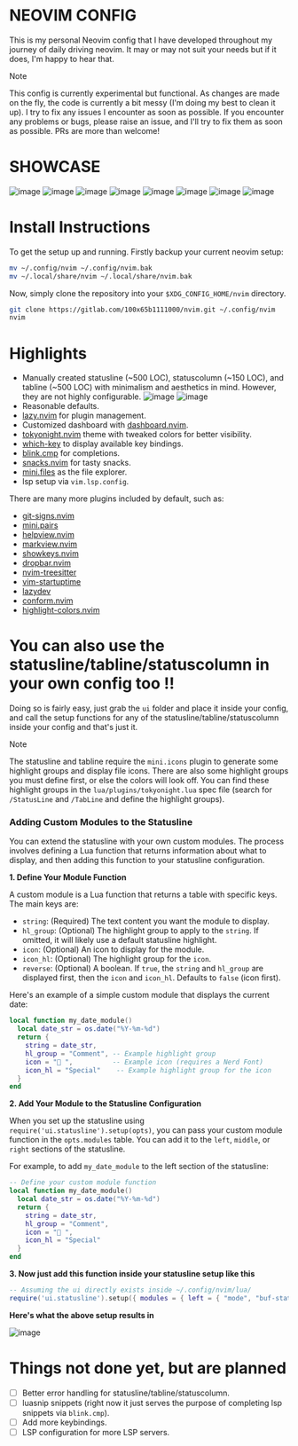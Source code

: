 # NEOVIM CONFIG
This is my personal Neovim config that I have developed throughout my journey of daily driving neovim. It may or may not suit your needs but if it does, I'm happy to hear that.

> [!Note]
> This config is currently experimental but functional. As changes are made on the fly, the code is currently a bit messy (I'm doing my best to clean it up). I try to fix any issues I encounter as soon as possible.
> If you encounter any problems or bugs, please raise an issue, and I'll try to fix them as soon as possible. PRs are more than welcome!

# SHOWCASE
![image](https://github.com/user-attachments/assets/a3905980-96c2-48b0-b1ff-f425ee9b1022)
![image](https://github.com/user-attachments/assets/bf625347-6098-4033-8cac-7bd0c71a9aeb)
![image](https://github.com/user-attachments/assets/843ac2c7-1375-4c87-9197-f35bb2f543f2)
![image](https://github.com/user-attachments/assets/e39b5f40-885e-4259-8644-ba217f3b6f93)
![image](https://github.com/user-attachments/assets/70ce54dc-72dc-4e0b-956f-285e6729257e)
![image](https://github.com/user-attachments/assets/31c683c3-74c1-4a03-9245-8fac62587c19)
![image](https://github.com/user-attachments/assets/59c74c96-f067-4ee1-98b8-d0250183eb7b)
![image](https://github.com/user-attachments/assets/258eadf4-8ce0-4337-805f-20084439f0ed)


# Install Instructions

To get the setup up and running.
Firstly backup your current neovim setup:

```bash
mv ~/.config/nvim ~/.config/nvim.bak
mv ~/.local/share/nvim ~/.local/share/nvim.bak
```

Now, simply clone the repository into your `$XDG_CONFIG_HOME/nvim` directory.

```bash
git clone https://gitlab.com/100x65b1111000/nvim.git ~/.config/nvim
nvim
```

# Highlights
- Manually created statusline (~500 LOC), statuscolumn (~150 LOC), and tabline (~500 LOC) with minimalism and aesthetics in mind. However, they are not highly configurable.
![image](https://github.com/user-attachments/assets/a8522a29-dc3e-41af-b23b-c8268ca81a3f)
![image](https://github.com/user-attachments/assets/e0f57119-ba19-4d1b-a8ba-e15b1e8d8f95)
- Reasonable defaults.
- [lazy.nvim](https://github.com/folke/lazy.nvim) for plugin management.
- Customized dashboard with [dashboard.nvim](https://github.com/nvimdev/dashboard.nvim).
- [tokyonight.nvim](https://github.com/folke/tokyonight.nvim) theme with tweaked colors for better visibility.
- [which-key](https://github.com/folke/which-key.nvim) to display available key bindings.
- [blink.cmp](https://github.com/Saghen/blink.cmp) for completions.
- [snacks.nvim](https://github.com/folke/snacks.nvim) for tasty snacks.
- [mini.files](https://github.com/echasnovski/mini.files) as the file explorer.
- lsp setup via `vim.lsp.config`.

There are many more plugins included by default, such as:
- [git-signs.nvim](https://github.com/lewis6991/gitsigns.nvim)
- [mini.pairs](https://github.com/echasnovski/mini.nvim)
- [helpview.nvim](https://github.com/OXY2DEV/helpview.nvim)
- [markview.nvim](https://github.com/OXY2DEV/markview.nvim)
- [showkeys.nvim](https://github.com/nvzone/showkeys)
- [dropbar.nvim](https://github.com/Bekaboo/dropbar.nvim)
- [nvim-treesitter](https://github.com/nvim-treesitter/nvim-treesitter)
- [vim-startuptime](https://github.com/dstein64/vim-startuptime)
- [lazydev](https://github.com/folke/lazydev.nvim)
- [conform.nvim](https://github.com/stevearc/conform.nvim)
- [highlight-colors.nvim](https://github.com/brenoprata10/nvim-highlight-colors)

# You can also use the statusline/tabline/statuscolumn in your own config too !!
Doing so is fairly easy, just grab the `ui` folder and place it inside your config, and call the setup functions for any of the statusline/tabline/statuscolumn inside your config and that's just it.


> [!Note]
> The statusline and tabline require the `mini.icons` plugin to generate some highlight groups and display file icons.
> There are also some highlight groups you must define first, or else the colors will look off. You can find these highlight groups in the `lua/plugins/tokyonight.lua` spec file (search for `/StatusLine` and `/TabLine` and define the highlight groups).

### Adding Custom Modules to the Statusline

You can extend the statusline with your own custom modules. The process involves defining a Lua function that returns information about what to display, and then adding this function to your statusline configuration.

**1. Define Your Module Function**

A custom module is a Lua function that returns a table with specific keys. The main keys are:

*   `string`: (Required) The text content you want the module to display.
*   `hl_group`: (Optional) The highlight group to apply to the `string`. If omitted, it will likely use a default statusline highlight.
*   `icon`: (Optional) An icon to display for the module.
*   `icon_hl`: (Optional) The highlight group for the `icon`.
*   `reverse`: (Optional) A boolean. If `true`, the `string` and `hl_group` are displayed first, then the `icon` and `icon_hl`. Defaults to `false` (icon first).

Here's an example of a simple custom module that displays the current date:

```lua
local function my_date_module()
  local date_str = os.date("%Y-%m-%d")
  return {
    string = date_str,
    hl_group = "Comment", -- Example highlight group
    icon = " ",          -- Example icon (requires a Nerd Font)
    icon_hl = "Special"    -- Example highlight group for the icon
  }
end
```

**2. Add Your Module to the Statusline Configuration**

When you set up the statusline using `require('ui.statusline').setup(opts)`, you can pass your custom module function in the `opts.modules` table. You can add it to the `left`, `middle`, or `right` sections of the statusline.

For example, to add `my_date_module` to the left section of the statusline:

```lua
-- Define your custom module function 
local function my_date_module()
  local date_str = os.date("%Y-%m-%d")
  return {
    string = date_str,
    hl_group = "Comment",
    icon = " ",
    icon_hl = "Special"
  }
end
```

**3. Now just add this function inside your statusline setup like this**

```lua
-- Assuming the ui directly exists inside ~/.config/nvim/lua/
require('ui.statusline').setup({ modules = { left = { "mode", "buf-status", "buf-info", my_date_module }, middle = { ... }, right = { ... }}})

```

**Here's what the above setup results in**

![image](https://github.com/user-attachments/assets/ad092c90-7016-44b5-8aff-741ca2d32dd9)


# Things not done yet, but are planned
- [ ] Better error handling for statusline/tabline/statuscolumn.
- [ ] luasnip snippets (right now it just serves the purpose of completing lsp snippets via `blink.cmp`).
- [ ] Add more keybindings.
- [ ] LSP configuration for more LSP servers.
